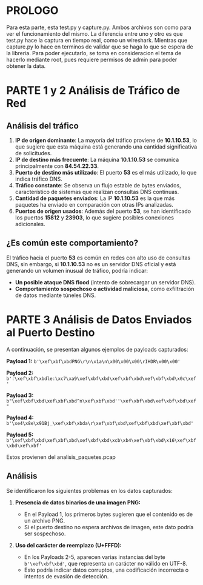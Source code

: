 # PROLOGO
Para esta parte, esta test.py y capture.py. Ambos archivos son como para ver el funcionamiento del mismo. La diferencia entre uno y otro
es que test.py hace la captura en tiempo real, como un wireshark. Mientras que capture.py lo hace en terminos de validar que se haga lo que
se espera de la libreria. Para poder ejecutarlo, se toma en consideracion el tema de hacerlo mediante root, pues requiere permisos de admin
para poder obtener la data.

# PARTE 1 y 2 Análisis de Tráfico de Red

## **Análisis del tráfico**

1. **IP de origen dominante**: La mayoría del tráfico proviene de **10.1.10.53**, lo que sugiere que esta máquina está generando una cantidad significativa de solicitudes.
2. **IP de destino más frecuente**: La máquina **10.1.10.53** se comunica principalmente con **84.54.22.33**.
3. **Puerto de destino más utilizado**: El puerto **53** es el más utilizado, lo que indica tráfico DNS.
4. **Tráfico constante**: Se observa un flujo estable de bytes enviados, característico de sistemas que realizan consultas DNS continuas.
5. **Cantidad de paquetes enviados**: La IP **10.1.10.53** es la que más paquetes ha enviado en comparación con otras IPs analizadas.
6. **Puertos de origen usados**: Además del puerto **53**, se han identificado los puertos **15812** y **23903**, lo que sugiere posibles conexiones adicionales.

## **¿Es común este comportamiento?**
El tráfico hacia el puerto **53** es común en redes con alto uso de consultas DNS, sin embargo, 
si **10.1.10.53** no es un servidor DNS oficial y está generando un volumen inusual de tráfico, podría indicar:
- **Un posible ataque DNS flood** (intento de sobrecargar un servidor DNS).
- **Comportamiento sospechoso o actividad maliciosa**, como exfiltración de datos mediante túneles DNS.

# PARTE 3 Análisis de Datos Enviados al Puerto Destino
A continuación, se presentan algunos ejemplos de payloads capturados:

**Payload 1:** `b'\xef\xbf\xbdPNG\r\n\x1a\n\x00\x00\x00\rIHDR\x00\x00'`

**Payload 2:** `b':\xef\xbf\xbdle:\xc7\xa9\xef\xbf\xbd\xef\xbf\xbd\xef\xbf\xbd\x0c\xef'`

**Payload 3:** `b"\xef\xbf\xbd\xef\xbf\xbd^n\xef\xbf\xbd''\xef\xbf\xbd\xef\xbf\xbd\xef"`

**Payload 4:** `b'\xe4\x8e\x91Bj_\xef\xbf\xbda\r\xef\xbf\xbd\xef\xbf\xbd\xef\xbf\xbd'`

**Payload 5:** `b'\xef\xbf\xbd\xef\xbf\xbd\xef\xbf\xbd\xcb\xb4\xef\xbf\xbd\x16\xef\xbf\xbd\xef\xbf'`

Estos provienen del analisis_paquetes.pcap

## Análisis
Se identificaron los siguientes problemas en los datos capturados:

1. **Presencia de datos binarios de una imagen PNG:**  
   - En el Payload 1, los primeros bytes sugieren que el contenido es de un archivo PNG.
   - Si el puerto destino no espera archivos de imagen, este dato podría ser sospechoso.

2. **Uso del carácter de reemplazo (U+FFFD):**  
   - En los Payloads 2-5, aparecen varias instancias del byte `b'\xef\xbf\xbd'`, que representa un carácter no válido en UTF-8.
   - Esto podría indicar datos corruptos, una codificación incorrecta o intentos de evasión de detección.

